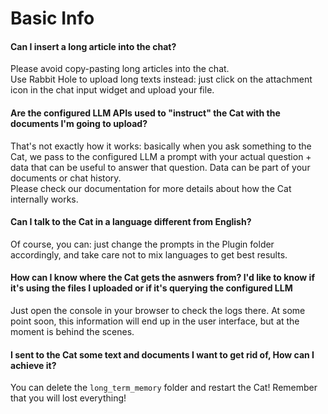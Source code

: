 # Basic Info

#### Can I insert a long article into the chat?

Please avoid copy-pasting long articles into the chat.  
Use Rabbit Hole to upload long texts instead: just click on the attachment icon in the chat input widget and upload your file.

#### Are the configured LLM APIs used to "instruct" the Cat with the documents I'm going to upload?

That's not exactly how it works: basically when you ask something to the Cat, we pass to the configured LLM a prompt with your actual question + data that can be useful to answer that question. Data can be part of your documents or chat history.  
Please check our documentation for more details about how the Cat internally works.

#### Can I talk to the Cat in a language different from English?

Of course, you can: just change the prompts in the Plugin folder accordingly, and take care not to mix languages to get best results.

#### How can I know where the Cat gets the asnwers from? I'd like to know if it's using the files I uploaded or if it's querying the configured LLM

Just open the console in your browser to check the logs there. At some point soon, this information will end up in the user interface, but at the moment is behind the scenes.

#### I sent to the Cat some text and documents I want to get rid of, How can I achieve it?  

You can delete the `long_term_memory` folder and restart the Cat! Remember that you will lost everything!
